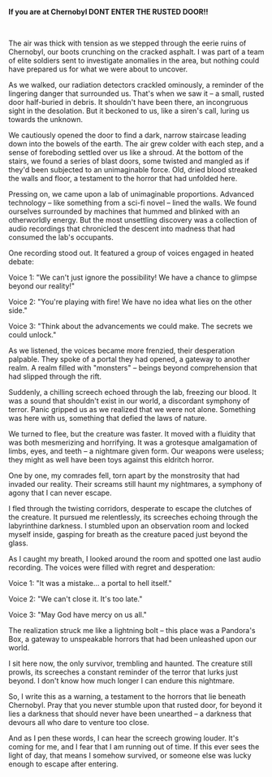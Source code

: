 **If you are at Chernobyl DONT ENTER THE RUSTED DOOR!!**

&#x200B;

The air was thick with tension as we stepped through the eerie ruins of Chernobyl, our boots crunching on the cracked asphalt. I was part of a team of elite soldiers sent to investigate anomalies in the area, but nothing could have prepared us for what we were about to uncover.  
  
As we walked, our radiation detectors crackled ominously, a reminder of the lingering danger that surrounded us. That's when we saw it – a small, rusted door half-buried in debris. It shouldn't have been there, an incongruous sight in the desolation. But it beckoned to us, like a siren's call, luring us towards the unknown.  
  
We cautiously opened the door to find a dark, narrow staircase leading down into the bowels of the earth. The air grew colder with each step, and a sense of foreboding settled over us like a shroud. At the bottom of the stairs, we found a series of blast doors, some twisted and mangled as if they'd been subjected to an unimaginable force. Old, dried blood streaked the walls and floor, a testament to the horror that had unfolded here.  
  
Pressing on, we came upon a lab of unimaginable proportions. Advanced technology – like something from a sci-fi novel – lined the walls. We found ourselves surrounded by machines that hummed and blinked with an otherworldly energy. But the most unsettling discovery was a collection of audio recordings that chronicled the descent into madness that had consumed the lab's occupants.  
  
One recording stood out. It featured a group of voices engaged in heated debate:  
  
Voice 1: "We can't just ignore the possibility! We have a chance to glimpse beyond our reality!"  
  
Voice 2: "You're playing with fire! We have no idea what lies on the other side."  
  
Voice 3: "Think about the advancements we could make. The secrets we could unlock."  
  
As we listened, the voices became more frenzied, their desperation palpable. They spoke of a portal they had opened, a gateway to another realm. A realm filled with "monsters" – beings beyond comprehension that had slipped through the rift.  
  
Suddenly, a chilling screech echoed through the lab, freezing our blood. It was a sound that shouldn't exist in our world, a discordant symphony of terror. Panic gripped us as we realized that we were not alone. Something was here with us, something that defied the laws of nature.  
  
We turned to flee, but the creature was faster. It moved with a fluidity that was both mesmerizing and horrifying. It was a grotesque amalgamation of limbs, eyes, and teeth – a nightmare given form. Our weapons were useless; they might as well have been toys against this eldritch horror.  
  
One by one, my comrades fell, torn apart by the monstrosity that had invaded our reality. Their screams still haunt my nightmares, a symphony of agony that I can never escape.  
  
I fled through the twisting corridors, desperate to escape the clutches of the creature. It pursued me relentlessly, its screeches echoing through the labyrinthine darkness. I stumbled upon an observation room and locked myself inside, gasping for breath as the creature paced just beyond the glass.  
  
As I caught my breath, I looked around the room and spotted one last audio recording. The voices were filled with regret and desperation:  
  
Voice 1: "It was a mistake... a portal to hell itself."  
  
Voice 2: "We can't close it. It's too late."  
  
Voice 3: "May God have mercy on us all."  
  
The realization struck me like a lightning bolt – this place was a Pandora's Box, a gateway to unspeakable horrors that had been unleashed upon our world.  
  
I sit here now, the only survivor, trembling and haunted. The creature still prowls, its screeches a constant reminder of the terror that lurks just beyond. I don't know how much longer I can endure this nightmare.  
  
So, I write this as a warning, a testament to the horrors that lie beneath Chernobyl. Pray that you never stumble upon that rusted door, for beyond it lies a darkness that should never have been unearthed – a darkness that devours all who dare to venture too close.  
  
And as I pen these words, I can hear the screech growing louder. It's coming for me, and I fear that I am running out of time. If this ever sees the light of day, that means I somehow survived, or someone else was lucky enough to escape after entering.